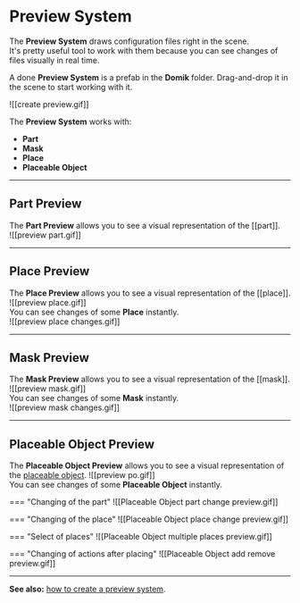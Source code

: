 # **Preview System**

The **Preview System** draws configuration files right in the scene.   
It's pretty useful tool to work with them because you can see changes of files visually in real time.  

A done **Preview System** is a prefab in the **Domik** folder. Drag-and-drop it in the scene to start working with it.  

![[create preview.gif]]  

The **Preview System** works with:  

- **Part**
- **Mask**
- **Place**
- **Placeable Object**

---

## **Part Preview**
The **Part Preview** allows you to see a visual representation of the [[part]].  
![[preview part.gif]]  

---

## **Place Preview**
The **Place Preview** allows you to see a visual representation of the [[place]].  
![[preview place.gif]]  
You can see changes of some **Place** instantly.  
![[preview place changes.gif]]  

---

## **Mask Preview**
The **Mask Preview** allows you to see a visual representation of the [[mask]].  
![[preview mask.gif]]  
You can see changes of some **Mask** instantly.  
![[preview mask changes.gif]]  

---

## **Placeable Object Preview**
The **Placeable Object Preview** allows you to see a visual representation of the [placeable object](placeable-object.md). 
![[preview po.gif]]  
You can see changes of some **Placeable Object** instantly.  

=== "Changing of the part"
	![[Placeable Object part change preview.gif]]

=== "Changing of the place"
	![[Placeable Object place change preview.gif]]
	
=== "Select of places"
	![[Placeable Object multiple places preview.gif]]
	
=== "Changing of actions after placing"
	![[Placeable Object add remove preview.gif]]
	
---

**See also:** [how to create a preview system](how-to-create-a-preview-system.md).

